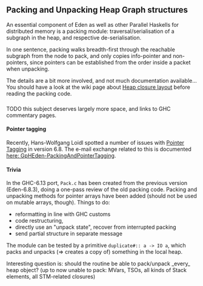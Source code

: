 ## Packing and Unpacking Heap Graph structures



An essential component of Eden as well as other Parallel Haskells for distributed memory is a packing module: traversal/serialisation of a subgraph in the heap, and respective de-serialisation.



In one sentence, packing walks breadth-first through the reachable subgraph from the node to pack, and only copies info-pointer and non-pointers, since pointers can be established from the order inside a packet when unpacking.



The details are a bit more involved, and not much documentation available... 
You should have a look at the wiki page about [Heap closure layout](commentary/rts/storage/heap-objects) before reading the packing code.


###
TODO this subject deserves largely more space, and links to GHC commentary pages.


#### Pointer tagging



Recently, Hans-Wolfgang Loidl spotted a number of issues with [Pointer Tagging](commentary/rts/haskell-execution/pointer-tagging) in version 6.8.
The e-mail exchange related to this is documented [here: GpHEden-PackingAndPointerTagging](gp-h-eden/packing-and-pointer-tagging).


#### Trivia



In the GHC-6.13 port, `Pack.c` has been created from the previous version (Eden-6.8.3), doing a one-pass review of the old packing code. Packing and unpacking methods for pointer arrays have been added (should not be used on mutable arrays, though). 
Things to do:


- reformatting in line with GHC customs
- code restructuring,
- directly use an "unpack state", recover from interrupted packing 
- send partial structure in separate message


The module can be tested by a primitive `duplicate#:: a -> IO a`, which  packs and unpacks (=\> creates a copy of) something in the local heap.



Interesting question is: should the routine be able to pack/unpack \_every\_ heap object? 
(up to now unable to pack: MVars,  TSOs, all kinds of Stack elements, all STM-related closures)


